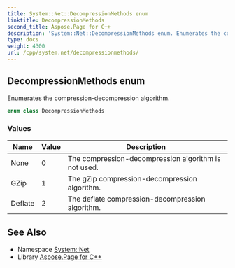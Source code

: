 ```yaml
---
title: System::Net::DecompressionMethods enum
linktitle: DecompressionMethods
second_title: Aspose.Page for C++
description: 'System::Net::DecompressionMethods enum. Enumerates the compression-decompression algorithm in C++.'
type: docs
weight: 4300
url: /cpp/system.net/decompressionmethods/
---
```

## DecompressionMethods enum


Enumerates the compression-decompression algorithm.

```cpp
enum class DecompressionMethods
```

### Values

| Name | Value | Description |
| --- | --- | --- |
| None | 0 | The compression-decompression algorithm is not used. |
| GZip | 1 | The gZip compression-decompression algorithm. |
| Deflate | 2 | The deflate compression-decompression algorithm. |

## See Also

* Namespace [System::Net](../)
* Library [Aspose.Page for C++](../../)
